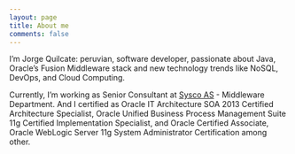 ```yaml
---
layout: page
title: About me
comments: false
---
```


I’m Jorge Quilcate: peruvian, software developer, passionate about Java, Oracle’s Fusion Middleware stack and new technology trends like NoSQL, DevOps, and Cloud Computing.

Currently, I’m working as Senior Consultant at [Sysco AS](http://sysco.no) - Middleware Department. And I certified as Oracle IT Architecture SOA 2013 Certified Architecture Specialist, Oracle Unified Business Process Management Suite 11g Certified Implementation Specialist, and Oracle Certified Associate, Oracle WebLogic Server 11g System Administrator Certification among other.
